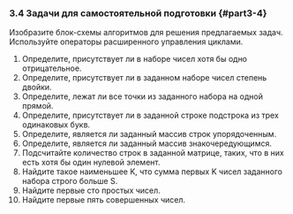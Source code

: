 ### 3.4 Задачи для самостоятельной подготовки {#part3-4}

Изобразите блок-схемы алгоритмов для решения предлагаемых задач. Используйте операторы расширенного управления циклами. 

1. Определите, присутствует ли в наборе чисел хотя бы одно отрицательное.
2. Определите, присутствует ли в заданном наборе чисел степень двойки.
3. Определите, лежат ли все точки из заданного набора на одной прямой.
4. Определите, присутствует ли в заданной строке подстрока из трех одинаковых букв.
5. Определите, является ли заданный массив строк упорядоченным.
6. Определите, является ли заданный массив знакочередующимся.
7. Подсчитайте количество строк в заданной матрице, таких, что в них есть хотя бы один нулевой элемент.
8. Найдите такое наименьшее K, что сумма первых K чисел заданного набора строго больше S.
9. Найдите первые сто простых чисел.
10. Найдите первые пять совершенных чисел.
